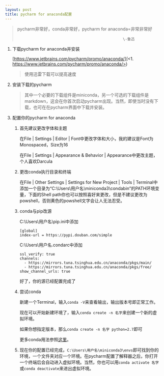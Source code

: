 ```yaml
---
layout: post
title: pycharm for anaconda配置
---
```

> pycharm非常好，conda非常好，pycharm for anaconda=非常非常好
>
>                                                     \-鲁迅

1. 下载pycharm for anaconda并安装

   [https://www.jetbrains.com/pycharm/promo/anaconda/](<1. https://www.jetbrains.com/pycharm/promo/anaconda/>)

   > 使用迅雷下载可以提高速度
2. 安装下载的pycharm

   > 其中一个必要的下载组件是miniconda，另一个可选的下载组件是markdown，这会在你首次启动pycharm出现。当然，即使当时没有下载，也可在在pycharm界面中下载并安装。
3. 配置你的pycharm for anaconda

   1. 首先建议更改字体和主题

      在File &#124; Settings &#124; Editor &#124; Font中更改字体和大小，我的建议是Font为Monospaced，Size为16

      在File &#124; Settings &#124; Appearance & Behavior &#124; Appearance中更改主题，个人喜欢Darcula


   2. 更改conda执行目录和终端

      在File &#124; Other Settings &#124; Settings for New Project &#124; Tools &#124; Terminal中添加一个目录为“C:\Users\用户名\miniconda3\condabin”的PATH环境变量，下面的Shell path你也可以按照喜好来更改，但是不建议更改为powshell，否则黄色的powshell文字会让人无法忍受。
   3. conda与pip改源

      C:\Users\用户名\pip.ini中添加

      ```
      [global]
      index-url = https://pypi.douban.com/simple

      ```

      C:\Users\用户名\.condarc中添加

      ```
      ssl_verify: true
      channels:
        - https://mirrors.tuna.tsinghua.edu.cn/anaconda/pkgs/main/
        - https://mirrors.tuna.tsinghua.edu.cn/anaconda/pkgs/free/
      show_channel_urls: true

      ```

      好了，你的源已经配置完成了
   4. 尝试conda

      新建一个Terminal，输入`conda -V`来查看输出，输出版本号即正常工作。

      现在可以开始新建环境了，输入`conda create -n 名字`来创建一个新的虚拟环境。

      如果你想指定版本，那么`conda create -n 名字 python=2.7`即可

      更多conda用法参照[这里](https://docs.conda.io/projects/conda/en/latest/commands.html)。
   5. 现在你的配置已经完成，`C:\Users\用户名\miniconda3\envs`即可找到你的环境，一个文件夹对应一个环境。在pycharm配置了解释器之后，你打开一个终端后会自动进入虚拟环境。当然，你也可以用`conda activate 名字`或`conda deactivate`来进出虚拟环境。